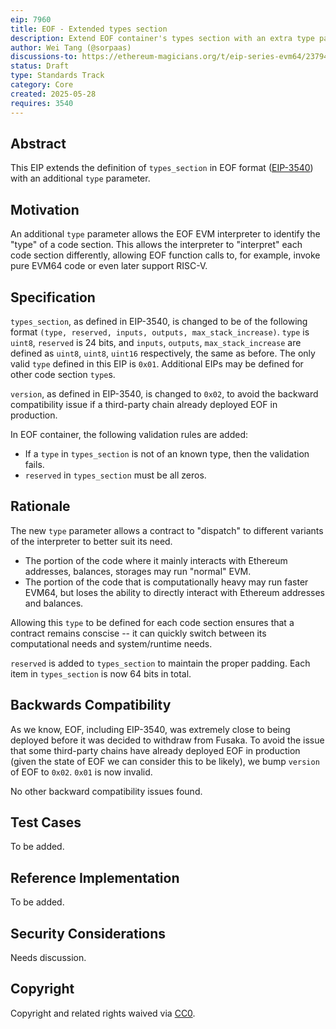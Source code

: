 ```yaml
---
eip: 7960
title: EOF - Extended types section
description: Extend EOF container's types section with an extra type parameter.
author: Wei Tang (@sorpaas)
discussions-to: https://ethereum-magicians.org/t/eip-series-evm64/23794
status: Draft
type: Standards Track
category: Core
created: 2025-05-28
requires: 3540
---
```


## Abstract

This EIP extends the definition of `types_section` in EOF format ([EIP-3540](./eip-3540.md)) with an additional `type` parameter.

## Motivation

An additional `type` parameter allows the EOF EVM interpreter to identify the "type" of a code section. This allows the interpreter to "interpret" each code section differently, allowing EOF function calls to, for example, invoke pure EVM64 code or even later support RISC-V.

## Specification

`types_section`, as defined in EIP-3540, is changed to be of the following format `(type, reserved, inputs, outputs, max_stack_increase)`. `type` is `uint8`, `reserved` is 24 bits, and `inputs`, `outputs`, `max_stack_increase` are defined as `uint8`, `uint8`, `uint16` respectively, the same as before. The only valid `type` defined in this EIP is `0x01`. Additional EIPs may be defined for other code section `type`s.

`version`, as defined in EIP-3540, is changed to `0x02`, to avoid the backward compatibility issue if a third-party chain already deployed EOF in production.

In EOF container, the following validation rules are added:

* If a `type` in `types_section` is not of an known type, then the validation fails.
* `reserved` in `types_section` must be all zeros.

## Rationale

The new `type` parameter allows a contract to "dispatch" to different variants of the interpreter to better suit its need.

* The portion of the code where it mainly interacts with Ethereum addresses, balances, storages may run "normal" EVM.
* The portion of the code that is computationally heavy may run faster EVM64, but loses the ability to directly interact with Ethereum addresses and balances.

Allowing this `type` to be defined for each code section ensures that a contract remains conscise -- it can quickly switch between its computational needs and system/runtime needs.

`reserved` is added to `types_section` to maintain the proper padding. Each item in `types_section` is now 64 bits in total.

## Backwards Compatibility

As we know, EOF, including EIP-3540, was extremely close to being deployed before it was decided to withdraw from Fusaka. To avoid the issue that some third-party chains have already deployed EOF in production (given the state of EOF we can consider this to be likely), we bump `version` of EOF to `0x02`. `0x01` is now invalid.

No other backward compatibility issues found.

## Test Cases

To be added.

<!-- TODO -->

## Reference Implementation

To be added.

<!-- TODO -->

## Security Considerations

Needs discussion.

## Copyright

Copyright and related rights waived via [CC0](../LICENSE.md).
